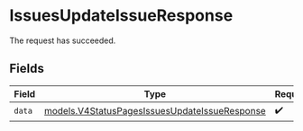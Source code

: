 # IssuesUpdateIssueResponse

The request has succeeded.


## Fields

| Field                                                                                                | Type                                                                                                 | Required                                                                                             | Description                                                                                          |
| ---------------------------------------------------------------------------------------------------- | ---------------------------------------------------------------------------------------------------- | ---------------------------------------------------------------------------------------------------- | ---------------------------------------------------------------------------------------------------- |
| `data`                                                                                               | [models.V4StatusPagesIssuesUpdateIssueResponse](../models/v4statuspagesissuesupdateissueresponse.md) | :heavy_check_mark:                                                                                   | N/A                                                                                                  |